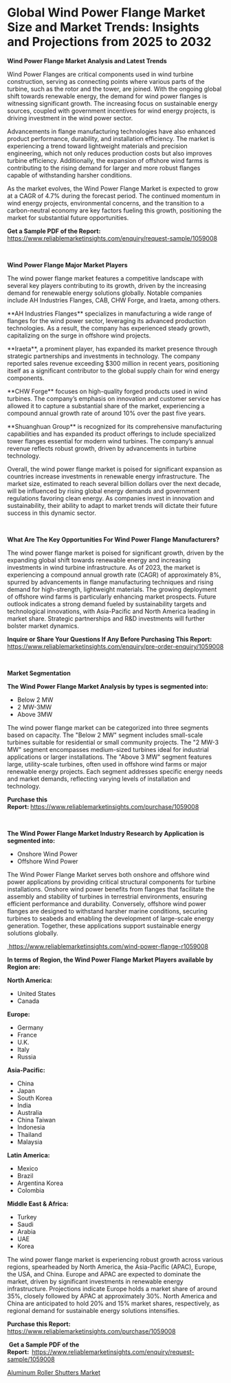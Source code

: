 <p><h1>Global Wind Power Flange Market Size and Market Trends: Insights and Projections from 2025 to 2032</h1></p><p><strong>Wind Power Flange Market Analysis and Latest Trends</strong></p>
<p><p>Wind Power Flanges are critical components used in wind turbine construction, serving as connecting points where various parts of the turbine, such as the rotor and the tower, are joined. With the ongoing global shift towards renewable energy, the demand for wind power flanges is witnessing significant growth. The increasing focus on sustainable energy sources, coupled with government incentives for wind energy projects, is driving investment in the wind power sector.</p><p>Advancements in flange manufacturing technologies have also enhanced product performance, durability, and installation efficiency. The market is experiencing a trend toward lightweight materials and precision engineering, which not only reduces production costs but also improves turbine efficiency. Additionally, the expansion of offshore wind farms is contributing to the rising demand for larger and more robust flanges capable of withstanding harsher conditions.</p><p>As the market evolves, the Wind Power Flange Market is expected to grow at a CAGR of 4.7% during the forecast period. The continued momentum in wind energy projects, environmental concerns, and the transition to a carbon-neutral economy are key factors fueling this growth, positioning the market for substantial future opportunities.</p></p>
<p><strong>Get a Sample PDF of the Report:&nbsp;</strong> <a href="https://www.reliablemarketinsights.com/enquiry/request-sample/1059008?utm_campaign=3257&utm_medium=2&utm_source=Github&utm_content=ia&utm_term=10042025&utm_id=wind-power-flange">https://www.reliablemarketinsights.com/enquiry/request-sample/1059008</a></p>
<p>&nbsp;</p>
<p><strong>Wind Power Flange Major Market Players</strong></p>
<p><p>The wind power flange market features a competitive landscape with several key players contributing to its growth, driven by the increasing demand for renewable energy solutions globally. Notable companies include AH Industries Flanges, CAB, CHW Forge, and Iraeta, among others.</p><p>**AH Industries Flanges** specializes in manufacturing a wide range of flanges for the wind power sector, leveraging its advanced production technologies. As a result, the company has experienced steady growth, capitalizing on the surge in offshore wind projects.</p><p>**Iraeta**, a prominent player, has expanded its market presence through strategic partnerships and investments in technology. The company reported sales revenue exceeding $300 million in recent years, positioning itself as a significant contributor to the global supply chain for wind energy components.</p><p>**CHW Forge** focuses on high-quality forged products used in wind turbines. The company’s emphasis on innovation and customer service has allowed it to capture a substantial share of the market, experiencing a compound annual growth rate of around 10% over the past five years.</p><p>**Shuanghuan Group** is recognized for its comprehensive manufacturing capabilities and has expanded its product offerings to include specialized tower flanges essential for modern wind turbines. The company’s annual revenue reflects robust growth, driven by advancements in turbine technology.</p><p>Overall, the wind power flange market is poised for significant expansion as countries increase investments in renewable energy infrastructure. The market size, estimated to reach several billion dollars over the next decade, will be influenced by rising global energy demands and government regulations favoring clean energy. As companies invest in innovation and sustainability, their ability to adapt to market trends will dictate their future success in this dynamic sector.</p></p>
<p>&nbsp;</p>
<p><strong>What Are The Key Opportunities For Wind Power Flange Manufacturers?</strong></p>
<p><p>The wind power flange market is poised for significant growth, driven by the expanding global shift towards renewable energy and increasing investments in wind turbine infrastructure. As of 2023, the market is experiencing a compound annual growth rate (CAGR) of approximately 8%, spurred by advancements in flange manufacturing techniques and rising demand for high-strength, lightweight materials. The growing deployment of offshore wind farms is particularly enhancing market prospects. Future outlook indicates a strong demand fueled by sustainability targets and technological innovations, with Asia-Pacific and North America leading in market share. Strategic partnerships and R&D investments will further bolster market dynamics.</p></p>
<p><strong>Inquire or Share Your Questions If Any Before Purchasing This Report:</strong> <a href="https://www.reliablemarketinsights.com/enquiry/pre-order-enquiry/1059008?utm_campaign=3257&utm_medium=2&utm_source=Github&utm_content=ia&utm_term=10042025&utm_id=wind-power-flange">https://www.reliablemarketinsights.com/enquiry/pre-order-enquiry/1059008</a></p>
<p>&nbsp;</p>
<p><strong>Market Segmentation</strong></p>
<p><strong>The Wind Power Flange Market Analysis by types is segmented into:</strong></p>
<p><ul><li>Below 2 MW</li><li>2 MW-3MW</li><li>Above 3MW</li></ul></p>
<p><p>The wind power flange market can be categorized into three segments based on capacity. The "Below 2 MW" segment includes small-scale turbines suitable for residential or small community projects. The "2 MW-3 MW" segment encompasses medium-sized turbines ideal for industrial applications or larger installations. The "Above 3 MW" segment features large, utility-scale turbines, often used in offshore wind farms or major renewable energy projects. Each segment addresses specific energy needs and market demands, reflecting varying levels of installation and technology.</p></p>
<p><strong>Purchase this Report:&nbsp;</strong><a href="https://www.reliablemarketinsights.com/purchase/1059008?utm_campaign=3257&utm_medium=2&utm_source=Github&utm_content=ia&utm_term=10042025&utm_id=wind-power-flange">https://www.reliablemarketinsights.com/purchase/1059008</a></p>
<p>&nbsp;</p>
<p><strong>The Wind Power Flange Market Industry Research by Application is segmented into:</strong></p>
<p><ul><li>Onshore Wind Power</li><li>Offshore Wind Power</li></ul></p>
<p><p>The Wind Power Flange Market serves both onshore and offshore wind power applications by providing critical structural components for turbine installations. Onshore wind power benefits from flanges that facilitate the assembly and stability of turbines in terrestrial environments, ensuring efficient performance and durability. Conversely, offshore wind power flanges are designed to withstand harsher marine conditions, securing turbines to seabeds and enabling the development of large-scale energy generation. Together, these applications support sustainable energy solutions globally.</p></p>
<p><a href="https://www.reliablemarketinsights.com/wind-power-flange-r1059008?utm_campaign=3257&utm_medium=2&utm_source=Github&utm_content=ia&utm_term=10042025&utm_id=wind-power-flange">&nbsp;https://www.reliablemarketinsights.com/wind-power-flange-r1059008</a></p>
<p><strong>In terms of Region, the Wind Power Flange Market Players available by Region are:</strong></p>
<p>
    <p> <strong> North America: </strong>
        <ul>
            <li>United States</li>
            <li>Canada</li>
        </ul>
        </p> 
    <p> <strong> Europe: </strong>
        <ul>
            <li>Germany</li>
            <li>France</li>
            <li>U.K.</li>
            <li>Italy</li>
            <li>Russia</li>
        </ul>
        </p> 
    <p> <strong> Asia-Pacific: </strong>
        <ul>
            <li>China</li>
            <li>Japan</li>
            <li>South Korea</li>
            <li>India</li>
            <li>Australia</li>
            <li>China Taiwan</li>
            <li>Indonesia</li>
            <li>Thailand</li>
            <li>Malaysia</li>
        </ul>
        </p> 
    <p> <strong> Latin America: </strong>
        <ul>
            <li>Mexico</li>
            <li>Brazil</li>
            <li>Argentina Korea</li>
            <li>Colombia</li>
        </ul>
        </p> 
    <p> <strong> Middle East & Africa: </strong>
        <ul>
            <li>Turkey</li>
            <li>Saudi</li>
            <li>Arabia</li>
            <li>UAE</li>
            <li>Korea</li>
        </ul>
    </p>
    </p>
<p><p>The wind power flange market is experiencing robust growth across various regions, spearheaded by North America, the Asia-Pacific (APAC), Europe, the USA, and China. Europe and APAC are expected to dominate the market, driven by significant investments in renewable energy infrastructure. Projections indicate Europe holds a market share of around 35%, closely followed by APAC at approximately 30%. North America and China are anticipated to hold 20% and 15% market shares, respectively, as regional demand for sustainable energy solutions intensifies.</p></p>
<p><strong>Purchase this Report: </strong><a href="https://www.reliablemarketinsights.com/purchase/1059008?utm_campaign=3257&utm_medium=2&utm_source=Github&utm_content=ia&utm_term=10042025&utm_id=wind-power-flange">https://www.reliablemarketinsights.com/purchase/1059008</a></p>
<p>&nbsp;<strong>Get a Sample PDF of the Report:&nbsp;&nbsp;</strong><a href="https://www.reliablemarketinsights.com/enquiry/request-sample/1059008?utm_campaign=3257&utm_medium=2&utm_source=Github&utm_content=ia&utm_term=10042025&utm_id=wind-power-flange">https://www.reliablemarketinsights.com/enquiry/request-sample/1059008</a></p>
<p><strong></strong></p>
<p><p><a href="https://github.com/nyanikumchu/Market-Research-Report-List-1/blob/main/aluminum-roller-shutters-market.md?utm_campaign=3257&utm_medium=2&utm_source=Github&utm_content=ia&utm_term=10042025&utm_id=wind-power-flange">Aluminum Roller Shutters Market</a></p></p>